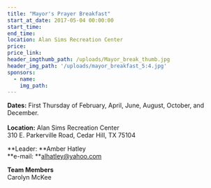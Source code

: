 ```yaml
---
title: "Mayor's Prayer Breakfast"
start_at_date: 2017-05-04 00:00:00
start_time:
end_time:
location: Alan Sims Recreation Center
price:
price_link:
header_imgthumb_path: /uploads/Mayor_break_thumb.jpg
header_img_path: '/uploads/mayor_breakfast_5:4.jpg'
sponsors:
  - name:
    img_path:
---
```



**Dates:** First Thursday of February, April, June, August, October, and December.
<br>
<br>**Location:** Alan Sims Recreation Center
<br>310 E. Parkerville Road, Cedar Hill, TX 75104

**Leader:&nbsp;**Amber Hatley
<br>**e-mail:&nbsp;**alhatley@yahoo.com

**Team Members**
<br>Carolyn McKee

&nbsp;